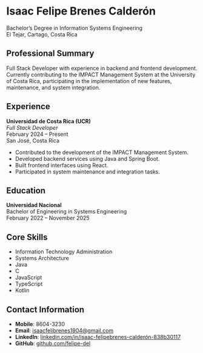 # Isaac Felipe Brenes Calderón

Bachelor’s Degree in Information Systems Engineering  
El Tejar, Cartago, Costa Rica

## Professional Summary

Full Stack Developer with experience in backend and frontend development. Currently contributing to the IMPACT Management System at the University of Costa Rica, participating in the implementation of new features, maintenance, and system integration.

## Experience

**Universidad de Costa Rica (UCR)**  
*Full Stack Developer*  
February 2024 – Present  
San José, Costa Rica

- Contributed to the development of the IMPACT Management System.
- Developed backend services using Java and Spring Boot.
- Built frontend interfaces using React.
- Participated in system maintenance and integration tasks.

## Education

**Universidad Nacional**  
Bachelor of Engineering in Systems Engineering  
February 2022 – November 2025

## Core Skills

- Information Technology Administration  
- Systems Architecture  
- Java
- C
- JavaScript
- TypeScript
- Kotlin

## Contact Information

- **Mobile**: 8604-3230  
- **Email**: isaacfelibrenes1904@gmail.com  
- **LinkedIn**: [linkedin.com/in/isaac-felipebrenes-calderón-838b30117](https://www.linkedin.com/in/isaac-felipebrenes-calder%C3%B3n-838b30117)  
- **GitHub**: [github.com/felipe-del](https://github.com/felipe-del)
